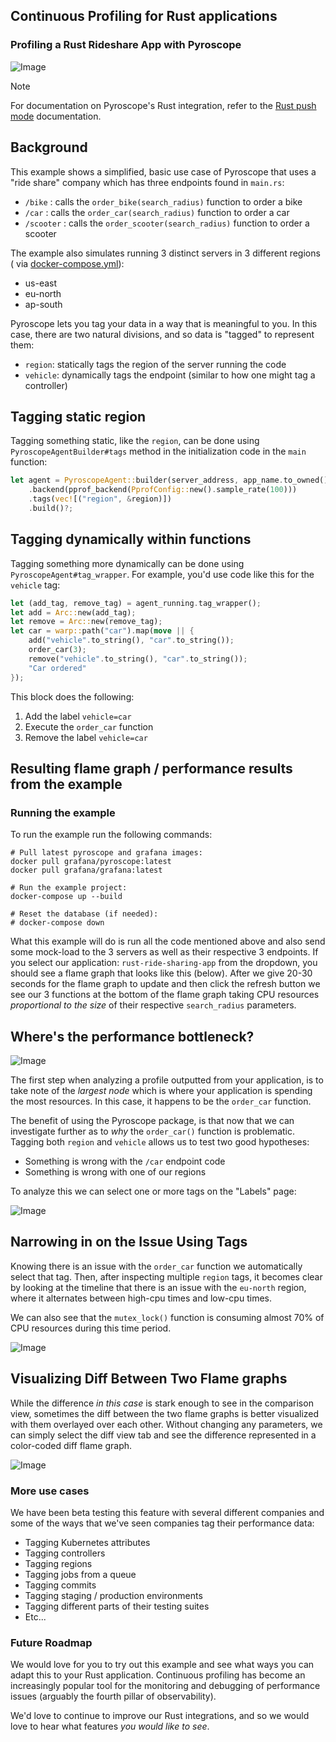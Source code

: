 ## Continuous Profiling for Rust applications

### Profiling a Rust Rideshare App with Pyroscope

![Image](https://github.com/user-attachments/assets/9a6e50a1-b8df-4923-9632-79ace3fea216)

> [!NOTE]  
> For documentation on Pyroscope's Rust integration, refer to the [Rust push mode](https://grafana.com/docs/pyroscope/latest/configure-client/language-sdks/rust/) documentation.

## Background

This example shows a simplified, basic use case of Pyroscope that uses a "ride share" company which has three
endpoints found in `main.rs`:

- `/bike`    : calls the `order_bike(search_radius)` function to order a bike
- `/car`     : calls the `order_car(search_radius)` function to order a car
- `/scooter` : calls the `order_scooter(search_radius)` function to order a scooter

The example also simulates running 3 distinct servers in 3 different regions (
via [docker-compose.yml](https://github.com/grafana/pyroscope/blob/main/examples/language-sdk-instrumentation/rust/rideshare/docker-compose.yml)):

- us-east
- eu-north
- ap-south

Pyroscope lets you tag your data in a way that is meaningful to you. In
this case, there are two natural divisions, and so data is "tagged" to represent them:

- `region`: statically tags the region of the server running the code
- `vehicle`: dynamically tags the endpoint (similar to how one might tag a controller)

## Tagging static region

Tagging something static, like the `region`, can be done using `PyroscopeAgentBuilder#tags` method in the initialization
code in the `main` function:

```rust
let agent = PyroscopeAgent::builder(server_address, app_name.to_owned())
    .backend(pprof_backend(PprofConfig::new().sample_rate(100)))
    .tags(vec![("region", &region)])
    .build()?;
```

## Tagging dynamically within functions

Tagging something more dynamically can be done using `PyroscopeAgent#tag_wrapper`. For example, you'd use code like this for the `vehicle` tag:

```rust
let (add_tag, remove_tag) = agent_running.tag_wrapper();
let add = Arc::new(add_tag);
let remove = Arc::new(remove_tag);
let car = warp::path("car").map(move || {
    add("vehicle".to_string(), "car".to_string());
    order_car(3);
    remove("vehicle".to_string(), "car".to_string());
    "Car ordered"
});
```

This block does the following:

1. Add the label `vehicle=car`
2. Execute the `order_car` function
3. Remove the label `vehicle=car`

## Resulting flame graph / performance results from the example

### Running the example

To run the example run the following commands:

```
# Pull latest pyroscope and grafana images:
docker pull grafana/pyroscope:latest
docker pull grafana/grafana:latest

# Run the example project:
docker-compose up --build

# Reset the database (if needed):
# docker-compose down
```

What this example will do is run all the code mentioned above and also send some mock-load to the 3 servers as well as
their respective 3 endpoints. If you select our application: `rust-ride-sharing-app` from the dropdown, you should see a
flame graph that looks like this (below). After we give 20-30 seconds for the flame graph to update and then click the
refresh button we see our 3 functions at the bottom of the flame graph taking CPU resources _proportional to the size_
of their respective `search_radius` parameters.

[//]: # (http://localhost:3000/a/grafana-pyroscope-app/profiles-explorer?searchText=&panelType=time-series&layout=grid&hideNoData=off&explorationType=flame-graph&var-serviceName=rust-ride-sharing-app&var-profileMetricId=process_cpu:cpu:nanoseconds:cpu:nanoseconds&var-dataSource=local-pyroscope&var-groupBy=all&var-filters=&maxNodes=16384&from=now-5m&to=now&var-filtersBaseline=&var-filtersComparison=)

## Where's the performance bottleneck?

![Image](https://github.com/user-attachments/assets/d4b0f85d-cc8d-4058-b019-1c5198849676)

The first step when analyzing a profile outputted from your application, is to take note of the _largest node_ which is
where your application is spending the most resources. In this case, it happens to be the `order_car` function.

The benefit of using the Pyroscope package, is that now that we can investigate further as to _why_ the `order_car()`
function is problematic. Tagging both `region` and `vehicle` allows us to test two good hypotheses:

- Something is wrong with the `/car` endpoint code
- Something is wrong with one of our regions

To analyze this we can select one or more tags on the "Labels" page:

![Image](https://github.com/user-attachments/assets/3e5cb3ac-609e-493a-ae4d-248de150a33b)

## Narrowing in on the Issue Using Tags

Knowing there is an issue with the `order_car` function we automatically select that tag. Then, after inspecting
multiple `region` tags, it becomes clear by looking at the timeline that there is an issue with the `eu-north` region,
where it alternates between high-cpu times and low-cpu times.

We can also see that the `mutex_lock()` function is consuming almost 70% of CPU resources during this time period.

![Image](https://github.com/user-attachments/assets/12fc0912-8b65-4c24-9284-b0aa1eef45ba)

## Visualizing Diff Between Two Flame graphs

While the difference _in this case_ is stark enough to see in the comparison view, sometimes the diff between the two
flame graphs is better visualized with them overlayed over each other. Without changing any parameters, we can simply
select the diff view tab and see the difference represented in a color-coded diff flame graph.

![Image](https://github.com/user-attachments/assets/97f6e51c-4211-4a0a-8f11-d2ee0402e396)

### More use cases

We have been beta testing this feature with several different companies and some of the ways that we've seen companies
tag their performance data:

- Tagging Kubernetes attributes
- Tagging controllers
- Tagging regions
- Tagging jobs from a queue
- Tagging commits
- Tagging staging / production environments
- Tagging different parts of their testing suites
- Etc...

### Future Roadmap

We would love for you to try out this example and see what ways you can adapt this to your Rust application. Continuous
profiling has become an increasingly popular tool for the monitoring and debugging of performance issues (arguably the
fourth pillar of observability).

We'd love to continue to improve our Rust integrations, and so we would love to hear what features _you would like to
see_.
